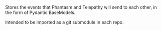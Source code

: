 Stores the events that Phantasm and Telepathy will send to each other, in the form of Pydantic BaseModels.

Intended to be imported as a git submodule in each repo.
